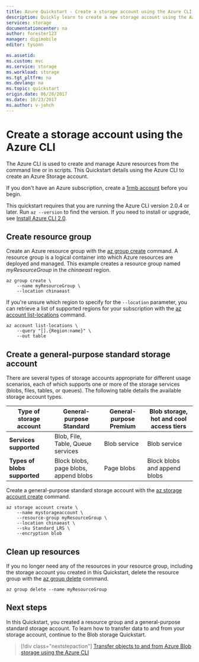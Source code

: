 ```yaml
---
title: Azure Quickstart - Create a storage account using the Azure CLI | Microsoft Docs
description: Quickly learn to create a new storage account using the Azure CLI.
services: storage
documentationcenter: na
author: forester123
manager: digimobile
editor: tysonn

ms.assetid:
ms.custom: mvc
ms.service: storage
ms.workload: storage
ms.tgt_pltfrm: na
ms.devlang: na
ms.topic: quickstart
origin.date: 06/28/2017
ms.date: 10/23/2017
ms.author: v-johch
---
```


# Create a storage account using the Azure CLI

The Azure CLI is used to create and manage Azure resources from the command line or in scripts. This Quickstart details using the Azure CLI to create an Azure Storage account.

If you don't have an Azure subscription, create a [1rmb account](https://www.azure.cn/pricing/1rmb-trial/?WT.mc_id=A261C142F) before you begin.

This quickstart requires that you are running the Azure CLI version 2.0.4 or later. Run `az --version` to find the version. If you need to install or upgrade, see [Install Azure CLI 2.0](https://docs.microsoft.com/cli/azure/install-azure-cli). 

## Create resource group

Create an Azure resource group with the [az group create](https://docs.microsoft.com/cli/azure/group#create) command. A resource group is a logical container into which Azure resources are deployed and managed. This example creates a resource group named *myResourceGroup* in the *chinaeast* region.

```azurecli
az group create \
    --name myResourceGroup \
    --location chinaeast
```

If you're unsure which region to specify for the `--location` parameter, you can retrieve a list of supported regions for your subscription with the [az account list-locations](https://docs.microsoft.com/cli/azure/account#list) command.

```azurecli
az account list-locations \
    --query "[].{Region:name}" \
    --out table
```

## Create a general-purpose standard storage account

There are several types of storage accounts appropriate for different usage scenarios, each of which supports one or more of the storage services (blobs, files, tables, or queues). The following table details the available storage account types.

|**Type of storage account**|**General-purpose Standard**|**General-purpose Premium**|**Blob storage, hot and cool access tiers**|
|-----|-----|-----|-----|
|**Services supported**| Blob, File, Table, Queue services | Blob service | Blob service|
|**Types of blobs supported**|Block blobs, page blobs, append blobs | Page blobs | Block blobs and append blobs|

Create a general-purpose standard storage account with the [az storage account create](https://docs.microsoft.com/cli/azure/storage/account#create) command.

```azurecli
az storage account create \
    --name mystorageaccount \
    --resource-group myResourceGroup \
    --location chinaeast \
    --sku Standard_LRS \
    --encryption blob
```

## Clean up resources

If you no longer need any of the resources in your resource group, including the storage account you created in this Quickstart, delete the resource group with the [az group delete](https://docs.microsoft.com/cli/azure/group#delete) command.

```azurecli
az group delete --name myResourceGroup
```

## Next steps

In this Quickstart, you created a resource group and a general-purpose standard storage account. To learn how to transfer data to and from your storage account, continue to the Blob storage Quickstart.

> [!div class="nextstepaction"]
> [Transfer objects to and from Azure Blob storage using the Azure CLI](../blobs/storage-quickstart-blobs-cli.md)